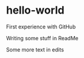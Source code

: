 # hello-world
First experience with GitHub

Writing some stuff in ReadMe



Some more text in edits
